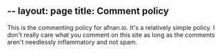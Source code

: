 --
layout: page
title: Comment policy
--

This is the commenting policy for afnan.io. It's a relatively simple policy. 
I don't really care what you comment on this site as long as the comments 
aren't needlessly inflammatory and not spam. 

